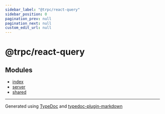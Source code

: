 ```yaml
---
sidebar_label: "@trpc/react-query"
sidebar_position: 0
pagination_prev: null
pagination_next: null
custom_edit_url: null
---
```


# @trpc/react-query

## Modules

- [index](01-module.index/index.md)
- [server](02-module.server/index.md)
- [shared](03-module.shared/index.md)

---

Generated using [TypeDoc](https://typedoc.org/) and [typedoc-plugin-markdown](https://www.npmjs.com/package/typedoc-plugin-markdown)
